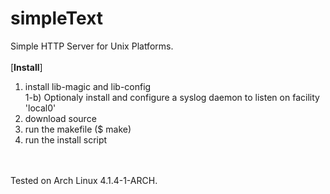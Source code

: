 # simpleText
Simple HTTP Server for Unix Platforms.
<br>
<br>
[<b align="center">Install</b>]<br>
1) install lib-magic and lib-config<br>
1-b) Optionaly install and configure a syslog daemon to listen on facility 'local0'<br>
2) download source<br>
3) run the makefile ($ make)<br>
4) run the install script<br>
<br>
<br>
Tested on Arch Linux 4.1.4-1-ARCH.
